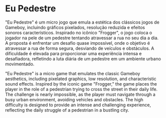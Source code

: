 # Eu Pedestre


"Eu Pedestre" é um micro jogo que emula a estética dos clássicos jogos de Gameboy, incluindo gráficos pixelados, resolução reduzida e efeitos sonoros característicos. Inspirado no icônico "Frogger", o jogo coloca o jogador na pele de um pedestre tentando atravessar a rua no seu dia a dia. A proposta é enfrentar um desafio quase impossível, onde o objetivo é atravessar a rua de forma segura, desviando de veículos e obstáculos. A dificuldade é elevada para proporcionar uma experiência intensa e desafiadora, refletindo a luta diária de um pedestre em um ambiente urbano movimentado.

"Eu Pedestre" is a micro game that emulates the classic Gameboy aesthetics, including pixelated graphics, low resolution, and characteristic sound effects. Inspired by the iconic game "Frogger," the game places the player in the role of a pedestrian trying to cross the street in their daily life. The challenge is nearly impossible, as the player must navigate through a busy urban environment, avoiding vehicles and obstacles. The high difficulty is designed to provide an intense and challenging experience, reflecting the daily struggle of a pedestrian in a bustling city. 